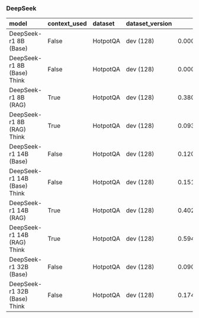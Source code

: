 ### DeepSeek

| model                        | context_used   | dataset   | dataset_version   |       f1 |       em |   total_energy_kWh |   inference_energy_kWh |   retrieval_energy_kWh |   total_emissions_kg |   inference_emissions_kg |   retrieval_emissions_kg |   avg_time_s | total_time   |
|:-----------------------------|:---------------|:----------|:------------------|---------:|---------:|-------------------:|-----------------------:|-----------------------:|---------------------:|-------------------------:|-------------------------:|-------------:|:-------------|
| DeepSeek-r1 8B (Base)        | False          | HotpotQA  | dev (128)         | 0.000260 | 0.000000 |           0.003865 |               0.003865 |               0.000000 |             0.001111 |                 0.001111 |                 0.000000 |    10.886341 | 0:23:13      |
| DeepSeek-r1 8B (Base) Think  | False          | HotpotQA  | dev (128)         | 0.000526 | 0.000000 |           0.006317 |               0.006317 |               0.000000 |             0.001839 |                 0.001839 |                 0.000000 |    18.336221 | 0:39:07      |
| DeepSeek-r1 8B (RAG)         | True           | HotpotQA  | dev (128)         | 0.380741 | 0.273438 |           0.000383 |               0.000359 |               0.000024 |             0.000110 |                 0.000103 |                 0.000007 |     1.171797 | 0:02:29      |
| DeepSeek-r1 8B (RAG) Think   | True           | HotpotQA  | dev (128)         | 0.093969 | 0.062500 |           0.028550 |               0.028524 |               0.000027 |             0.008255 |                 0.008248 |                 0.000008 |    85.292596 | 3:01:57      |
| DeepSeek-r1 14B (Base)       | False          | HotpotQA  | dev (128)         | 0.120261 | 0.062500 |           0.000235 |               0.000235 |               0.000000 |             0.000064 |                 0.000064 |                 0.000000 |     0.736166 | 0:01:34      |
| DeepSeek-r1 14B (Base) Think | False          | HotpotQA  | dev (128)         | 0.151546 | 0.070312 |           0.002262 |               0.002262 |               0.000000 |             0.000660 |                 0.000660 |                 0.000000 |     6.351427 | 0:13:32      |
| DeepSeek-r1 14B (RAG)        | True           | HotpotQA  | dev (128)         | 0.402015 | 0.250000 |           0.000393 |               0.000370 |               0.000023 |             0.000107 |                 0.000100 |                 0.000007 |     1.179079 | 0:02:30      |
| DeepSeek-r1 14B (RAG) Think  | True           | HotpotQA  | dev (128)         | 0.594902 | 0.437500 |           0.001828 |               0.001803 |               0.000025 |             0.000534 |                 0.000527 |                 0.000007 |     5.143636 | 0:10:58      |
| DeepSeek-r1 32B (Base)       | False          | HotpotQA  | dev (128)         | 0.090172 | 0.000000 |           0.000388 |               0.000388 |               0.000000 |             0.000109 |                 0.000109 |                 0.000000 |     1.156333 | 0:02:28      |
| DeepSeek-r1 32B (Base) Think | False          | HotpotQA  | dev (128)         | 0.174937 | 0.093750 |           0.004509 |               0.004509 |               0.000000 |             0.001284 |                 0.001284 |                 0.000000 |    12.236623 | 0:26:06      |

